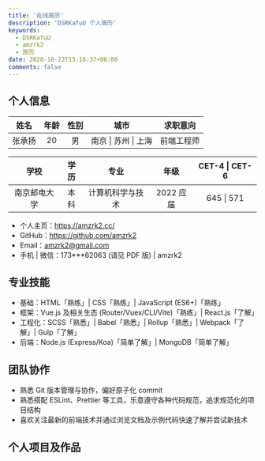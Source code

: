 ```yaml
---
title: '在线简历'
description: 'DSRKafuU 个人简历'
keywords:
  - DSRKafuU
  - amzrk2
  - 简历
date: 2020-10-22T13:16:37+08:00
comments: false
---
```


## 个人信息

|  姓名  | 年龄 | 性别 |         城市         |  求职意向  |
| :----: | :--: | :--: | :------------------: | :--------: |
| 张承扬 |  20  |  男  | 南京 \| 苏州 \| 上海 | 前端工程师 |

|     学校     | 学历 |       专业       |   年级    | CET-4 \| CET-6 |
| :----------: | :--: | :--------------: | :-------: | :------------: |
| 南京邮电大学 | 本科 | 计算机科学与技术 | 2022 应届 |   645 \| 571   |

- 个人主页：<https://amzrk2.cc/>
- GitHub：<https://github.com/amzrk2>
- Email：[amzrk2@gmali.com](mailto:amzrk2@gmali.com)
- 手机 \| 微信：173\*\*\*62063 (请见 PDF 版) \| amzrk2

## 专业技能

- 基础：HTML「熟练」\| CSS「熟练」\| JavaScript (ES6+)「熟练」
- 框架：Vue.js 及相关生态 (Router/Vuex/CLI/Vite)「熟练」\| React.js「了解」
- 工程化：SCSS「熟悉」\| Babel「熟悉」\| Rollup「熟悉」\| Webpack「了解」\| Gulp「了解」
- 后端：Node.js (Express/Koa)「简单了解」\| MongoDB「简单了解」

## 团队协作

- 熟悉 Git 版本管理与协作，偏好原子化 commit
- 熟悉搭配 ESLint、Prettier 等工具，乐意遵守各种代码规范，追求规范化的项目结构
- 喜欢关注最新的前端技术并通过浏览文档及示例代码快速了解并尝试新技术

## 个人项目及作品
